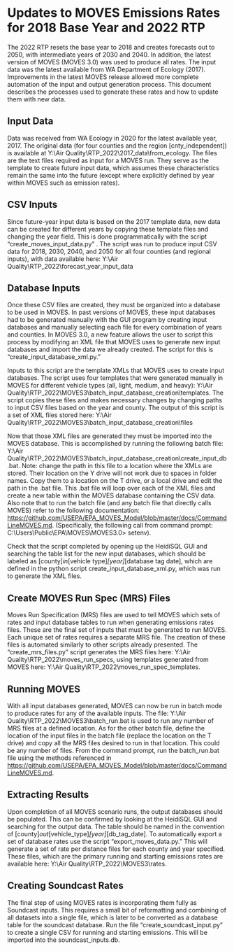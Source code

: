 # Updates to MOVES Emissions Rates for 2018 Base Year and 2022 RTP

The 2022 RTP resets the base year to 2018 and creates forecasts out to 2050, with intermediate years of 2030 and 2040. In addition, the latest version of MOVES (MOVES 3.0) was used to produce all rates. The input data was the latest available from WA Department of Ecology (2017). Improvements in the latest MOVES release allowed more complete automation of the input and output generation process. This document describes the processes used to generate these rates and how to update them with new data. 
## Input Data
Data was received from WA Ecology in 2020 for the latest available year, 2017. The original data (for four counties and the region [cnty_independent]) is available at Y:\Air Quality\RTP_2022\2017_data\from_ecology. The files are the text files required as input for a MOVES run. They serve as the template to create future input data, which assumes these characteristics remain the same into the future (except where explicitly defined by year within MOVES such as emission rates).  
## CSV Inputs
Since future-year input data is based on the 2017 template data, new data can be created for different years by copying these template files and changing the year field. This is done programmatically with the script “create_moves_input_data.py” .  The script was run to produce input CSV data for 2018, 2030, 2040, and 2050 for all four counties (and regional inputs), with data available here: Y:\Air Quality\RTP_2022\forecast_year_input_data
## Database Inputs
Once these CSV files are created, they must be organized into a database to be used in MOVES. In past versions of MOVES, these input databases had to be generated manually with the GUI program by creating input databases and manually selecting each file for every combination of years and counties. In MOVES 3.0, a new feature allows the user to script this process by modifying an XML file that MOVES uses to generate new input databases and import the data we already created. The script for this is “create_input_database_xml.py.”

Inputs to this script are the template XMLs that MOVES uses to create input databases. The script uses four templates that were generated manually in MOVES for different vehicle types (all, light, medium, and heavy): Y:\Air Quality\RTP_2022\MOVES3\batch_input_database_creation\templates. The script copies these files and makes necessary changes by changing paths to input CSV files based on the year and county. The output of this script is a set of XML files stored here: Y:\Air Quality\RTP_2022\MOVES3\batch_input_database_creation\files

Now that those XML files are generated they must be imported into the MOVES database. This is accomplished by running the following batch file: Y:\Air Quality\RTP_2022\MOVES3\batch_input_database_creation\create_input_db.bat. Note: change the path in this file to a location where the XMLs are stored. Their location on the Y drive will not work due to spaces in folder names. Copy them to a location on the T drive, or a local drive and edit the path in the .bat file. This .bat file will loop over each of the XML files and create a new table within the MOVES database containing the CSV data. Also note that to run the batch file (and any batch file that directly calls MOVES) refer to the following documentation: https://github.com/USEPA/EPA_MOVES_Model/blob/master/docs/CommandLineMOVES.md. (Specifically, the following call from command prompt: C:\Users\Public\EPA\MOVES\MOVES3.0> setenv). 

Check that the script completed by opening up the HeidiSQL GUI and searching the table list for the new input databases, which should be labeled as [county]_in_[vehicle type]_[year]_[database tag date], which are defined in the python script create_input_database_xml.py, which was run to generate the XML files. 
## Create MOVES Run Spec (MRS) Files
Moves Run Specification (MRS) files are used to tell MOVES which sets of rates and input database tables to run when generating emissions rates files. These are the final set of inputs that must be generated to run MOVES. Each unique set of rates requires a separate MRS file. The creation of these files is automated similarly to other scripts already presented. The “create_mrs_files.py” script generates the MRS files here: Y:\Air Quality\RTP_2022\moves_run_specs, using templates generated from MOVES here: Y:\Air Quality\RTP_2022\moves_run_spec_templates.
## Running MOVES
With all input databases generated, MOVES can now be run in batch mode to produce rates for any of the available inputs. The file: Y:\Air Quality\RTP_2022\MOVES3\batch_run.bat is used to run any number of MRS files at a defined location. As for the other batch file, define the location of the input files in the batch file (replace the location on the T drive) and copy all the MRS files desired to run in that location. This could be any number of files. From the command prompt, run the batch_run.bat file using the methods referenced in https://github.com/USEPA/EPA_MOVES_Model/blob/master/docs/CommandLineMOVES.md. 
## Extracting Results
Upon completion of all MOVES scenario runs, the output databases should be populated. This can be confirmed by looking at the HeidiSQL GUI and searching for the output data. The table should be named in the convention of [county]_out_[vehicle_type]_[year]_[db_tag_date]. To automatically export a set of database rates use the script “export_moves_data.py.” This will generate a set of rate per distance files for each county and year specified. These files, which are the primary running and starting emissions rates are available here: Y:\Air Quality\RTP_2022\MOVES3\rates. 
## Creating Soundcast Rates
The final step of using MOVES rates is incorporating them fully as Soundcast inputs. This requires a small bit of reformatting and combining of all datasets into a single file, which is later to be converted as a database table for the soundcast database. Run the file “create_soundcast_input.py” to create a single CSV for running and starting emissions. This will be imported into the soundcast_inputs.db.



